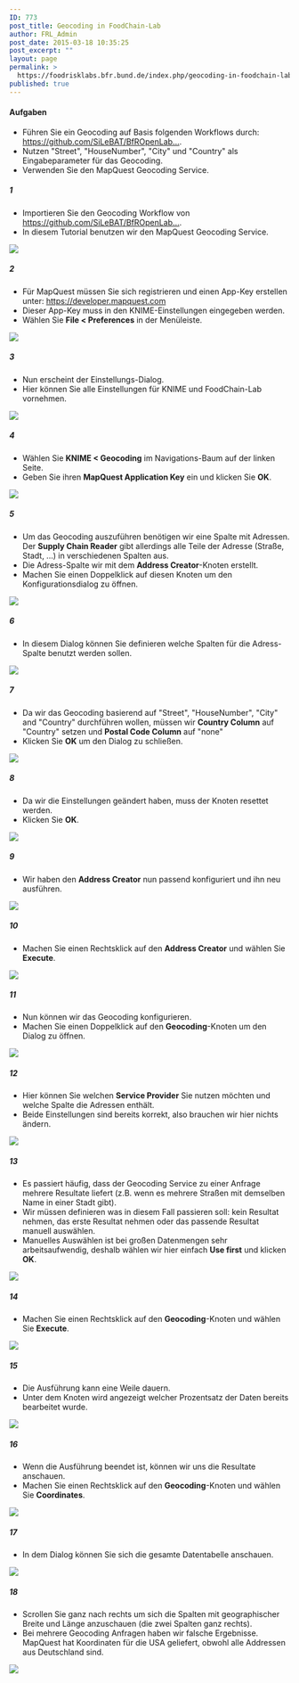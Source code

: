```yaml
---
ID: 773
post_title: Geocoding in FoodChain-Lab
author: FRL_Admin
post_date: 2015-03-18 10:35:25
post_excerpt: ""
layout: page
permalink: >
  https://foodrisklabs.bfr.bund.de/index.php/geocoding-in-foodchain-lab-2/
published: true
---
```

<h4>Aufgaben</h4>
<ul>
<li>Führen Sie ein Geocoding auf Basis folgenden Workflows durch: <a href="https://github.com/SiLeBAT/BfROpenLabResources/raw/master/GitHubPages/workflows/Geocoding.zip" target="_blank">https://github.com/SiLeBAT/BfROpenLab...</a>.</li>
<li>Nutzen "Street", "HouseNumber", "City" und "Country" als Eingabeparameter für das Geocoding.</li>
<li>Verwenden Sie den MapQuest Geocoding Service.</li>
</ul>
<h5>1</h5>
<ul>
<li>Importieren Sie den Geocoding Workflow von <a href="https://github.com/SiLeBAT/BfROpenLabResources/raw/master/GitHubPages/workflows/Geocoding.zip" target="_blank">https://github.com/SiLeBAT/BfROpenLab...</a>.</li>
<li>In diesem Tutorial benutzen wir den MapQuest Geocoding Service.</li>
</ul>
<a href="https://github.com/SiLeBAT/BfROpenLabResources/raw/master/GitHubPages/documents/foodchainlab_geocoding/1.png"><img class="aligncenter size-full" src="https://github.com/SiLeBAT/BfROpenLabResources/raw/master/GitHubPages/documents/foodchainlab_geocoding/1.png"/></a>
<h5>2</h5>
<ul>
<li>Für MapQuest müssen Sie sich registrieren und einen App-Key erstellen unter: <a href="https://developer.mapquest.com" target="_blank">https://developer.mapquest.com</a></li>
<li>Dieser App-Key muss in den KNIME-Einstellungen eingegeben werden.</li>
<li>Wählen Sie <b>File < Preferences</b> in der Menüleiste.</li>
</ul>
<a href="https://github.com/SiLeBAT/BfROpenLabResources/raw/master/GitHubPages/documents/foodchainlab_geocoding/2.png"><img class="aligncenter size-full" src="https://github.com/SiLeBAT/BfROpenLabResources/raw/master/GitHubPages/documents/foodchainlab_geocoding/2.png"/></a>
<h5>3</h5>
<ul>
<li>Nun erscheint der Einstellungs-Dialog.</li>
<li>Hier können Sie alle Einstellungen für KNIME und FoodChain-Lab vornehmen.</li>
</ul>
<a href="https://github.com/SiLeBAT/BfROpenLabResources/raw/master/GitHubPages/documents/foodchainlab_geocoding/3.png"><img class="aligncenter size-full" src="https://github.com/SiLeBAT/BfROpenLabResources/raw/master/GitHubPages/documents/foodchainlab_geocoding/3.png"/></a>
<h5>4</h5>
<ul>
<li>Wählen Sie <b>KNIME < Geocoding</b> im Navigations-Baum auf der linken Seite.</li>
<li>Geben Sie ihren <b>MapQuest Application Key</b> ein und klicken Sie <b>OK</b>.</li>
</ul>
<a href="https://github.com/SiLeBAT/BfROpenLabResources/raw/master/GitHubPages/documents/foodchainlab_geocoding/4.png"><img class="aligncenter size-full" src="https://github.com/SiLeBAT/BfROpenLabResources/raw/master/GitHubPages/documents/foodchainlab_geocoding/4.png"/></a>
<h5>5</h5>
<ul>
<li>Um das Geocoding auszuführen benötigen wir eine Spalte mit Adressen. Der <b>Supply Chain Reader</b> gibt allerdings alle Teile der Adresse (Straße, Stadt, ...) in verschiedenen Spalten aus.</li>
<li>Die Adress-Spalte wir mit dem <b>Address Creator</b>-Knoten erstellt.</li>
<li>Machen Sie einen Doppelklick auf diesen Knoten um den Konfigurationsdialog zu öffnen.</li>
</ul>
<a href="https://github.com/SiLeBAT/BfROpenLabResources/raw/master/GitHubPages/documents/foodchainlab_geocoding/5.png"><img class="aligncenter size-full" src="https://github.com/SiLeBAT/BfROpenLabResources/raw/master/GitHubPages/documents/foodchainlab_geocoding/5.png"/></a>
<h5>6</h5>
<ul>
<li>In diesem Dialog können Sie definieren welche Spalten für die Adress-Spalte benutzt werden sollen.</li>
</ul>
<a href="https://github.com/SiLeBAT/BfROpenLabResources/raw/master/GitHubPages/documents/foodchainlab_geocoding/6.png"><img class="aligncenter size-full" src="https://github.com/SiLeBAT/BfROpenLabResources/raw/master/GitHubPages/documents/foodchainlab_geocoding/6.png"/></a>
<h5>7</h5>
<ul>
<li>Da wir das Geocoding basierend auf "Street", "HouseNumber", "City" and "Country" durchführen wollen, müssen wir <b>Country Column</b> auf "Country" setzen und <b>Postal Code Column</b> auf "none"</li>
<li>Klicken Sie <b>OK</b> um den Dialog zu schließen.</li>
</ul>
<a href="https://github.com/SiLeBAT/BfROpenLabResources/raw/master/GitHubPages/documents/foodchainlab_geocoding/7.png"><img class="aligncenter size-full" src="https://github.com/SiLeBAT/BfROpenLabResources/raw/master/GitHubPages/documents/foodchainlab_geocoding/7.png"/></a>
<h5>8</h5>
<ul>
<li>Da wir die Einstellungen geändert haben, muss der Knoten resettet werden.</li>
<li>Klicken Sie <b>OK</b>.</li>
</ul>
<a href="https://github.com/SiLeBAT/BfROpenLabResources/raw/master/GitHubPages/documents/foodchainlab_geocoding/8.png"><img class="aligncenter size-full" src="https://github.com/SiLeBAT/BfROpenLabResources/raw/master/GitHubPages/documents/foodchainlab_geocoding/8.png"/></a>
<h5>9</h5>
<ul>
<li>Wir haben den <b>Address Creator</b> nun passend konfiguriert und ihn neu ausführen.</li>
</ul>
<a href="https://github.com/SiLeBAT/BfROpenLabResources/raw/master/GitHubPages/documents/foodchainlab_geocoding/9.png"><img class="aligncenter size-full" src="https://github.com/SiLeBAT/BfROpenLabResources/raw/master/GitHubPages/documents/foodchainlab_geocoding/9.png"/></a>
<h5>10</h5>
<ul>
<li>Machen Sie einen Rechtsklick auf den <b>Address Creator</b> und wählen Sie <b>Execute</b>.</li>
</ul>
<a href="https://github.com/SiLeBAT/BfROpenLabResources/raw/master/GitHubPages/documents/foodchainlab_geocoding/10.png"><img class="aligncenter size-full" src="https://github.com/SiLeBAT/BfROpenLabResources/raw/master/GitHubPages/documents/foodchainlab_geocoding/10.png"/></a>
<h5>11</h5>
<ul>
<li>Nun können wir das Geocoding konfigurieren.</li>
<li>Machen Sie einen Doppelklick auf den <b>Geocoding</b>-Knoten um den Dialog zu öffnen.</li>
</ul>
<a href="https://github.com/SiLeBAT/BfROpenLabResources/raw/master/GitHubPages/documents/foodchainlab_geocoding/11.png"><img class="aligncenter size-full" src="https://github.com/SiLeBAT/BfROpenLabResources/raw/master/GitHubPages/documents/foodchainlab_geocoding/11.png"/></a>
<h5>12</h5>
<ul>
<li>Hier können Sie welchen <b>Service Provider</b> Sie nutzen möchten und welche Spalte die Adressen enthält.</li>
<li>Beide Einstellungen sind bereits korrekt, also brauchen wir hier nichts ändern.</li>
</ul>
<a href="https://github.com/SiLeBAT/BfROpenLabResources/raw/master/GitHubPages/documents/foodchainlab_geocoding/12.png"><img class="aligncenter size-full" src="https://github.com/SiLeBAT/BfROpenLabResources/raw/master/GitHubPages/documents/foodchainlab_geocoding/12.png"/></a>
<h5>13</h5>
<ul>
<li>Es passiert häufig, dass der Geocoding Service zu einer Anfrage mehrere Resultate liefert (z.B. wenn es mehrere Straßen mit demselben Name in einer Stadt gibt).</li>
<li>Wir müssen definieren was in diesem Fall passieren soll: kein Resultat nehmen, das erste Resultat nehmen oder das passende Resultat manuell auswählen.</li>
<li>Manuelles Auswählen ist bei großen Datenmengen sehr arbeitsaufwendig, deshalb wählen wir hier einfach <b>Use first</b> und klicken <b>OK</b>.</li>
</ul>
<a href="https://github.com/SiLeBAT/BfROpenLabResources/raw/master/GitHubPages/documents/foodchainlab_geocoding/13.png"><img class="aligncenter size-full" src="https://github.com/SiLeBAT/BfROpenLabResources/raw/master/GitHubPages/documents/foodchainlab_geocoding/13.png"/></a>
<h5>14</h5>
<ul>
<li>Machen Sie einen Rechtsklick auf den <b>Geocoding</b>-Knoten und wählen Sie <b>Execute</b>.</li>
</ul>
<a href="https://github.com/SiLeBAT/BfROpenLabResources/raw/master/GitHubPages/documents/foodchainlab_geocoding/14.png"><img class="aligncenter size-full" src="https://github.com/SiLeBAT/BfROpenLabResources/raw/master/GitHubPages/documents/foodchainlab_geocoding/14.png"/></a>
<h5>15</h5>
<ul>
<li>Die Ausführung kann eine Weile dauern.</li>
<li>Unter dem Knoten wird angezeigt welcher Prozentsatz der Daten bereits bearbeitet wurde.</li>
</ul>
<a href="https://github.com/SiLeBAT/BfROpenLabResources/raw/master/GitHubPages/documents/foodchainlab_geocoding/15.png"><img class="aligncenter size-full" src="https://github.com/SiLeBAT/BfROpenLabResources/raw/master/GitHubPages/documents/foodchainlab_geocoding/15.png"/></a>
<h5>16</h5>
<ul>
<li>Wenn die Ausführung beendet ist, können wir uns die Resultate anschauen.</li>
<li>Machen Sie einen Rechtsklick auf den <b>Geocoding</b>-Knoten und wählen Sie <b>Coordinates</b>.</li>
</ul>
<a href="https://github.com/SiLeBAT/BfROpenLabResources/raw/master/GitHubPages/documents/foodchainlab_geocoding/16.png"><img class="aligncenter size-full" src="https://github.com/SiLeBAT/BfROpenLabResources/raw/master/GitHubPages/documents/foodchainlab_geocoding/16.png"/></a>
<h5>17</h5>
<ul>
<li>In dem Dialog können Sie sich die gesamte Datentabelle anschauen.</li>
</ul>
<a href="https://github.com/SiLeBAT/BfROpenLabResources/raw/master/GitHubPages/documents/foodchainlab_geocoding/17.png"><img class="aligncenter size-full" src="https://github.com/SiLeBAT/BfROpenLabResources/raw/master/GitHubPages/documents/foodchainlab_geocoding/17.png"/></a>
<h5>18</h5>
<ul>
<li>Scrollen Sie ganz nach rechts um sich die Spalten mit geographischer Breite und Länge anzuschauen (die zwei Spalten ganz rechts).</li>
<li>Bei mehrere Geocoding Anfragen haben wir falsche Ergebnisse. MapQuest hat Koordinaten für die USA geliefert, obwohl alle Addressen aus Deutschland sind.</li>
</ul>
<a href="https://github.com/SiLeBAT/BfROpenLabResources/raw/master/GitHubPages/documents/foodchainlab_geocoding/18.png"><img class="aligncenter size-full" src="https://github.com/SiLeBAT/BfROpenLabResources/raw/master/GitHubPages/documents/foodchainlab_geocoding/18.png"/></a>